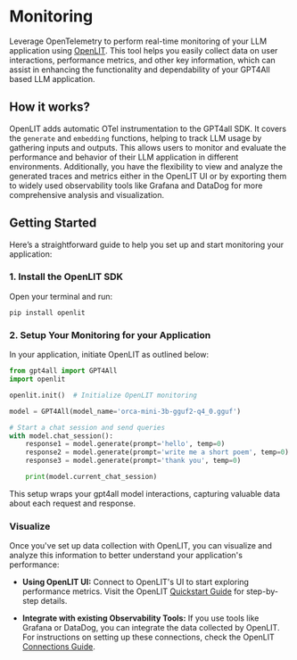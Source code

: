 # Monitoring

Leverage OpenTelemetry to perform real-time monitoring of your LLM application using [OpenLIT](https://github.com/openlit/openlit). This tool helps you easily collect data on user interactions, performance metrics, and other key information, which can assist in enhancing the functionality and dependability of your GPT4All based LLM application.

## How it works?

OpenLIT adds automatic OTel instrumentation to the GPT4all SDK. It covers the `generate` and `embedding` functions, helping to track LLM usage by gathering inputs and outputs. This allows users to monitor and evaluate the performance and behavior of their LLM application in different environments. Additionally, you have the flexibility to view and analyze the generated traces and metrics either in the OpenLIT UI or by exporting them to widely used observability tools like Grafana and DataDog for more comprehensive analysis and visualization.

## Getting Started

Here’s a straightforward guide to help you set up and start monitoring your application:

### 1. Install the OpenLIT SDK
Open your terminal and run:

```shell
pip install openlit
```

### 2. Setup Your Monitoring for your Application
In your application, initiate OpenLIT as outlined below:

```python
from gpt4all import GPT4All
import openlit

openlit.init()  # Initialize OpenLIT monitoring

model = GPT4All(model_name='orca-mini-3b-gguf2-q4_0.gguf')

# Start a chat session and send queries
with model.chat_session():
    response1 = model.generate(prompt='hello', temp=0)
    response2 = model.generate(prompt='write me a short poem', temp=0)
    response3 = model.generate(prompt='thank you', temp=0)

    print(model.current_chat_session)
```
This setup wraps your gpt4all model interactions, capturing valuable data about each request and response.

### Visualize

Once you've set up data collection with OpenLIT, you can visualize and analyze this information to better understand your application's performance:

- **Using OpenLIT UI:** Connect to OpenLIT's UI to start exploring performance metrics. Visit the OpenLIT [Quickstart Guide](https://docs.openlit.io/latest/quickstart) for step-by-step details.

- **Integrate with existing Observability Tools:** If you use tools like Grafana or DataDog, you can integrate the data collected by OpenLIT. For instructions on setting up these connections, check the OpenLIT [Connections Guide](https://docs.openlit.io/latest/connections/intro).

